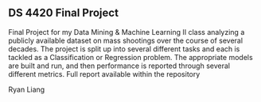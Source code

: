 ## DS 4420 Final Project

Final Project for my Data Mining & Machine Learning II class analyzing a publicly available dataset on mass shootings over the course of several decades. The project is split up into several different tasks and each is tackled as a Classification or Regression problem. The appropriate models are built and run, and then performance is reported through several different metrics. Full report available within the repository

Ryan Liang